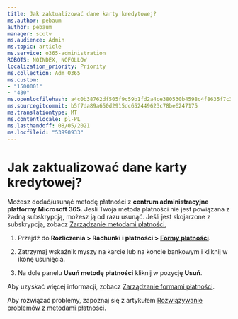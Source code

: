 ```yaml
---
title: Jak zaktualizować dane karty kredytowej?
ms.author: pebaum
author: pebaum
manager: scotv
ms.audience: Admin
ms.topic: article
ms.service: o365-administration
ROBOTS: NOINDEX, NOFOLLOW
localization_priority: Priority
ms.collection: Adm_O365
ms.custom:
- "1500001"
- "430"
ms.openlocfilehash: a4c0b38762df505f9c59b1fd2a4ce380530b4598c4f8635f7c30c7fe277f56a4
ms.sourcegitcommit: b5f7da89a650d2915dc652449623c78be6247175
ms.translationtype: MT
ms.contentlocale: pl-PL
ms.lasthandoff: 08/05/2021
ms.locfileid: "53990933"
---
```

# <a name="update-my-credit-card-information"></a>Jak zaktualizować dane karty kredytowej?

Możesz dodać/usunąć metodę płatności z **centrum administracyjne platformy Microsoft 365.** Jeśli Twoja metoda płatności nie jest powiązana z żadną subskrypcją, możesz ją od razu usunąć. Jeśli jest skojarzone z subskrypcją, zobacz [Zarządzanie metodami płatności.](https://docs.microsoft.com/microsoft-365/commerce/billing-and-payments/manage-payment-methods)

1. Przejdź do **Rozliczenia > Rachunki i płatności > [Formy płatności](https://go.microsoft.com/fwlink/p/?linkid=2018806)**.

2. Zatrzymaj wskaźnik myszy na karcie lub na koncie bankowym i kliknij w ikonę usunięcia.

3. Na dole panelu **Usuń metodę płatności** kliknij w pozycję **Usuń**.

Aby uzyskać więcej informacji, zobacz [Zarządzanie formami płatności](https://docs.microsoft.com/microsoft-365/commerce/billing-and-payments/manage-payment-methods).

Aby rozwiązać problemy, zapoznaj się z artykułem [Rozwiązywanie problemów z metodami płatności](https://docs.microsoft.com/microsoft-365/commerce/billing-and-payments/manage-payment-methods#troubleshoot-payment-methods).
